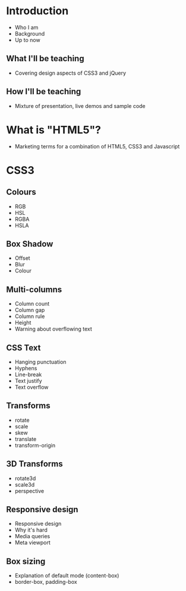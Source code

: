 # Introduction

* Who I am
* Background
* Up to now

## What I'll be teaching

* Covering design aspects of CSS3 and jQuery

## How I'll be teaching

* Mixture of presentation, live demos and sample code

# What is "HTML5"?

* Marketing terms for a combination of HTML5, CSS3 and Javascript

# CSS3

## Colours

* RGB
* HSL
* RGBA
* HSLA

## Box Shadow

* Offset
* Blur
* Colour

## Multi-columns

* Column count
* Column gap
* Column rule
* Height
* Warning about overflowing text

## CSS Text

* Hanging punctuation
* Hyphens
* Line-break
* Text justify
* Text overflow

## Transforms

* rotate
* scale
* skew
* translate
* transform-origin

## 3D Transforms

* rotate3d
* scale3d
* perspective

## Responsive design

* Responsive design
* Why it's hard
* Media queries
* Meta viewport

## Box sizing

* Explanation of default mode (content-box)
* border-box, padding-box



